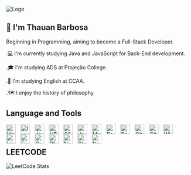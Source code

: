 
![Logo](.img/dev.png)


## 🚀 I'm Thauan Barbosa

Beginning in Programming, aiming to become a Full-Stack Developer.

.💻 I'm currently studying Java and JavaScript for Back-End development.

.🎓 I'm studying ADS at Projeção College.

.🗽 I'm studying English at CCAA.

.🗺 I enjoy the history of philosophy.



## Language and Tools

<img align="left" alt="Visual Studio Code" width="26px" src="https://cdn.jsdelivr.net/gh/devicons/devicon/icons/vscode/vscode-original.svg" style="padding-right:10px; " />
<img align="left" alt="IntelliJ" width="26px" src="https://cdn.jsdelivr.net/gh/devicons/devicon/icons/intellij/intellij-original.svg" style="padding-right:10px; " />
<img align="left" alt="Java" width="26px" src="https://cdn.jsdelivr.net/gh/devicons/devicon/icons/java/java-original.svg" style="padding-right:10px; " />
<img align="left" alt="HTML5" width="26px" src="https://cdn.jsdelivr.net/gh/devicons/devicon/icons/html5/html5-original.svg" style="padding-right:10px;" />
<img align="left" alt="CSS3" width="26px" src="https://cdn.jsdelivr.net/gh/devicons/devicon/icons/css3/css3-original.svg" style="padding-right:10px;" />
<img align="left" alt="JavaScript" width="26px" src="https://cdn.jsdelivr.net/gh/devicons/devicon/icons/javascript/javascript-original.svg" style="padding-right:10px;" />
<img align="left" alt="MySQL" width="26px" src="https://cdn.jsdelivr.net/gh/devicons/devicon/icons/mysql/mysql-original.svg" style="padding-right:10px;" />
<img align="left" alt="PostgreSQL" width="26px" src="https://cdn.jsdelivr.net/gh/devicons/devicon@latest/icons/postgresql/postgresql-original.svg" style="padding-right:10px;" />
<img align="left" alt="Bootstrap" width="26px" src="https://cdn.jsdelivr.net/gh/devicons/devicon@latest/icons/bootstrap/bootstrap-original.svg" style="padding-right:10px;" />
<img align="left" alt="Git" width="26px" src="https://cdn.jsdelivr.net/gh/devicons/devicon/icons/git/git-original.svg" style="padding-right:10px;" />
<img align="left" alt="GitHub" width="26px" src="https://cdn.jsdelivr.net/gh/devicons/devicon@latest/icons/github/github-original.svg" style="padding-right:10px;" />
<img align="left" alt="Windows" width="26px" src="https://cdn.jsdelivr.net/gh/devicons/devicon@latest/icons/windows11/windows11-original.svg" style="padding-right:10px; " />
<img align="left" alt="Linux" width="26px" src="https://cdn.jsdelivr.net/gh/devicons/devicon/icons/linux/linux-original.svg" style="padding-right:10px; " />
<img align="left" alt="Figma" width="26px" src="https://cdn.jsdelivr.net/gh/devicons/devicon@latest/icons/figma/figma-original.svg" style="padding-right:10px; " />
<img align="left" alt="Grafana" width="26px" src="https://cdn.jsdelivr.net/gh/devicons/devicon@latest/icons/grafana/grafana-original.svg" style="padding-right:10px; " />
<img align="left" alt="PfSense" width="26px" src="https://cdn.jsdelivr.net/gh/devicons/devicon@latest/icons/pfsense/pfsense-original.svg" style="padding-right:10px; " />
<img align="left" alt="Netlify" width="26px" src="https://cdn.jsdelivr.net/gh/devicons/devicon@latest/icons/netlify/netlify-original.svg" style="padding-right:10px; " />
<img align="left" alt="StackoverFlow" width="26px" src="https://cdn.jsdelivr.net/gh/devicons/devicon@latest/icons/stackoverflow/stackoverflow-original.svg" style="padding-right:10px; " />
<img align="left" alt="Notion" width="26px" src="https://cdn.jsdelivr.net/gh/devicons/devicon@latest/icons/notion/notion-original.svg" style="padding-right:10px; " />
<br>
<br>

## LEETCODE

![LeetCode Stats](https://leetcard.jacoblin.cool/thauanbo?theme=dark&font=Moulpali)
